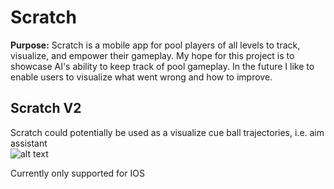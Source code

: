 # Scratch
**Purpose:** Scratch is a mobile app for pool players of all levels to track, visualize, and empower their gameplay. My hope for this project is to showcase AI's ability to keep track of pool gameplay. In the future I like to enable users to visualize what went wrong and how to improve.

## Scratch V2
Scratch could potentially be used as a visualize cue ball trajectories, i.e. aim assistant<br>
![alt text](http://url/to/img.png)




Currently only supported for IOS
